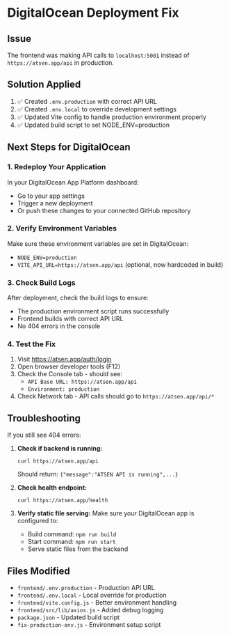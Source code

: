 # DigitalOcean Deployment Fix

## Issue
The frontend was making API calls to `localhost:5001` instead of `https://atsen.app/api` in production.

## Solution Applied
1. ✅ Created `.env.production` with correct API URL
2. ✅ Created `.env.local` to override development settings
3. ✅ Updated Vite config to handle production environment properly
4. ✅ Updated build script to set NODE_ENV=production

## Next Steps for DigitalOcean

### 1. Redeploy Your Application
In your DigitalOcean App Platform dashboard:
- Go to your app settings
- Trigger a new deployment
- Or push these changes to your connected GitHub repository

### 2. Verify Environment Variables
Make sure these environment variables are set in DigitalOcean:
- `NODE_ENV=production`
- `VITE_API_URL=https://atsen.app/api` (optional, now hardcoded in build)

### 3. Check Build Logs
After deployment, check the build logs to ensure:
- The production environment script runs successfully
- Frontend builds with correct API URL
- No 404 errors in the console

### 4. Test the Fix
1. Visit https://atsen.app/auth/login
2. Open browser developer tools (F12)
3. Check the Console tab - should see:
   - `API Base URL: https://atsen.app/api`
   - `Environment: production`
4. Check Network tab - API calls should go to `https://atsen.app/api/*`

## Troubleshooting

If you still see 404 errors:

1. **Check if backend is running:**
   ```
   curl https://atsen.app/api
   ```
   Should return: `{"message":"ATSEN API is running",...}`

2. **Check health endpoint:**
   ```
   curl https://atsen.app/health
   ```

3. **Verify static file serving:**
   Make sure your DigitalOcean app is configured to:
   - Build command: `npm run build`
   - Start command: `npm run start`
   - Serve static files from the backend

## Files Modified
- `frontend/.env.production` - Production API URL
- `frontend/.env.local` - Local override for production
- `frontend/vite.config.js` - Better environment handling
- `frontend/src/lib/axios.js` - Added debug logging
- `package.json` - Updated build script
- `fix-production-env.js` - Environment setup script